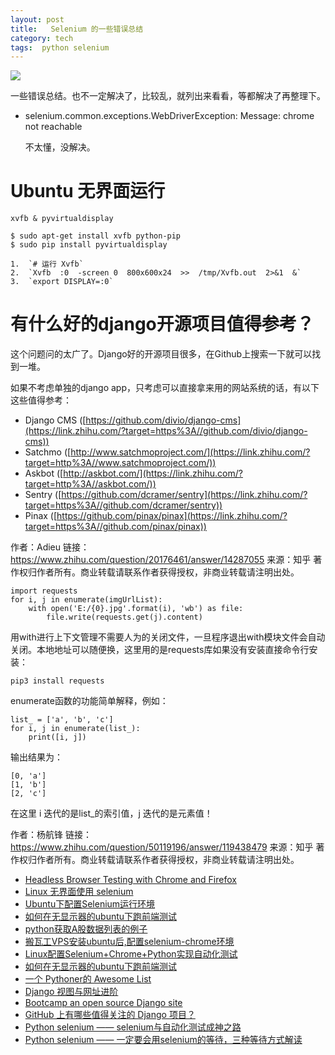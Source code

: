 ```yaml
---
layout: post
title:   Selenium 的一些错误总结
category: tech
tags:  python selenium
---
```

![](/assets/img/python.jpg)

一些错误总结。也不一定解决了，比较乱，就列出来看看，等都解决了再整理下。

* selenium.common.exceptions.WebDriverException: Message: chrome not reachable

	不太懂，没解决。

#  Ubuntu 无界面运行

	xvfb & pyvirtualdisplay 

	$ sudo apt-get install xvfb python-pip
	$ sudo pip install pyvirtualdisplay

	1.  `# 运行 Xvfb`
	2.  `Xvfb  :0  -screen 0  800x600x24  >>  /tmp/Xvfb.out  2>&1  &`
	3.  `export DISPLAY=:0`

# 有什么好的django开源项目值得参考？

这个问题问的太广了。Django好的开源项目很多，在Github上搜索一下就可以找到一堆。

如果不考虑单独的django app，只考虑可以直接拿来用的网站系统的话，有以下这些值得参考：

*   Django CMS ([https://github.com/divio/django-cms](https://link.zhihu.com/?target=https%3A//github.com/divio/django-cms))
*   Satchmo ([http://www.satchmoproject.com/](https://link.zhihu.com/?target=http%3A//www.satchmoproject.com/))
*   Askbot ([http://askbot.com/](https://link.zhihu.com/?target=http%3A//askbot.com/))
*   Sentry ([https://github.com/dcramer/sentry](https://link.zhihu.com/?target=https%3A//github.com/dcramer/sentry))
*   Pinax ([https://github.com/pinax/pinax](https://link.zhihu.com/?target=https%3A//github.com/pinax/pinax))

作者：Adieu
链接：https://www.zhihu.com/question/20176461/answer/14287055
来源：知乎
著作权归作者所有。商业转载请联系作者获得授权，非商业转载请注明出处。

```python3
import requests
for i, j in enumerate(imgUrlList):
    with open('E:/{0}.jpg'.format(i), 'wb') as file:
        file.write(requests.get(j).content)

```

用with进行上下文管理不需要人为的关闭文件，一旦程序退出with模块文件会自动关闭。本地地址可以随便换，这里用的是requests库如果没有安装直接命令行安装：

```python3
pip3 install requests

```

enumerate函数的功能简单解释，例如：

```python3
list_ = ['a', 'b', 'c']
for i, j in enumerate(list_):
    print([i, j])

```

输出结果为：

```python3
[0, 'a']
[1, 'b']
[2, 'c']

```

在这里 i 迭代的是list_的索引值，j 迭代的是元素值！

作者：杨航锋
链接：https://www.zhihu.com/question/50119196/answer/119438479
来源：知乎
著作权归作者所有。商业转载请联系作者获得授权，非商业转载请注明出处。


* [Headless Browser Testing with Chrome and Firefox](http://fgimian.github.io/blog/2014/04/06/headless-browser-testing-with-chrome-and-firefox/)
* [Linux 无界面使用 selenium](http://jayi.leanote.com/post/Linux-无界面使用-selenium)
* [Ubuntu下配置Selenium运行环境](http://www.itfanr.cc/2016/10/19/configuration-the-selenium-running-environment-in-ubuntu/)
* [如何在无显示器的ubuntu下跑前端测试](https://my.oschina.net/zjzhai/blog/295288)
* [python获取A股数据列表的例子](http://www.111cn.net/phper/python/90110.htm)
* [搬瓦工VPS安装ubuntu后,配置selenium-chrome环境](http://www.jianshu.com/p/6e23e48ea2fe)
* [Linux配置Selenium+Chrome+Python实现自动化测试](http://zhaoyabei.github.io/2016/08/29/Linux配置Selenium+Chrome+Python实现自动化测试/)
* [如何在无显示器的ubuntu下跑前端测试](https://my.oschina.net/zjzhai/blog/295288)
* [一个 Pythoner的 Awesome List](http://www.jianshu.com/p/3e79f8565ff7)
* [Django 视图与网址进阶](http://code.ziqiangxuetang.com/django/django-views-urls2.html)
* [Bootcamp an open source Django site](http://javayhu.me/blog/2014/09/16/bootcamp-an-open-source-django-site/)
* [GitHub 上有哪些值得关注的 Django 项目？](https://www.zhihu.com/question/24342193)
* [ Python selenium —— selenium与自动化测试成神之路](http://blog.csdn.net/huilan_same/article/details/52559711)
* [Python selenium —— 一定要会用selenium的等待，三种等待方式解读](http://blog.csdn.net/huilan_same/article/details/52544521)
